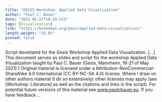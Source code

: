```yaml
---
title: "GESIS Workshop: Applied Data Visualization"
author: "Paul C. Bauer"
date: "2021-05-21T10:39:51Z"
tags: [Visualization]
link: "https://bookdown.org/paul/applied-data-visualization/"
length_weight: "16.8%"
pinned: false
---
```


Script developed for the Gesis Workshop Applied Data Visualization. [...] This document serves as slides and script for the workshop Applied Data Visualization taught by Paul C. Bauer (Gesis, Mannheim, 18-21 of May 2021).1 Original material is licensed under a Attribution-NonCommercial-ShareAlike 4.0 International (CC BY-NC-SA 4.0) license. Where I draw on other authors material (I do so extensively) other licenses may apply (see [Workshop: Literature] as well as the citations and links in the script). For potential future versions of this material see www.paulcbauer.eu. If you have feedback ...
